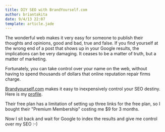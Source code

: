 ```yaml
---
title: DIY SEO with BrandYourself.com
author: briantakita
date: 9/4/13 22:07
template: article.jade
---
```


The wonderful web makes it very easy for someone to publish their thoughts and opinions, good and bad, true and false. If you find yourself at the wrong end of a post that shows up in your Google results, the implications can be very damaging. It ceases to be a matter of truth, but a matter of marketing.

Fortunately, you can take control over your name on the web, without having to spend thousands of dollars that online reputation repair firms charge.

[Brandyourself.com](http://brandyourself.com) makes it easy to inexpensively control your SEO destiny. Here is my [profile](http://briantakita.brandyourself.com/).

Their free plan has a limitation of setting up three links for the free plan, so I bought their "Premium Membership" costing me $9 for 3 months.

Now I sit back and wait for Google to index the results and give me control over my SEO :-)
